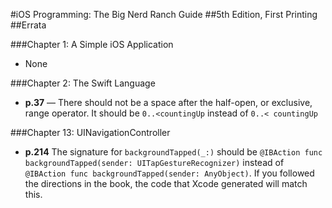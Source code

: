 #iOS Programming: The Big Nerd Ranch Guide
##5th Edition, First Printing
##Errata

###Chapter 1:  A Simple iOS Application
* None

###Chapter 2:  The Swift Language
* **p.37** — There should not be a space after the half-open, or exclusive, range operator. It should be `0..<countingUp` instead of `0..< countingUp`

###Chapter 13: UINavigationController
* **p.214** The signature for `backgroundTapped(_:)` should be `@IBAction func backgroundTapped(sender: UITapGestureRecognizer)` instead of `@IBAction func backgroundTapped(sender: AnyObject)`. If you followed the directions in the book, the code that Xcode generated will match this.

